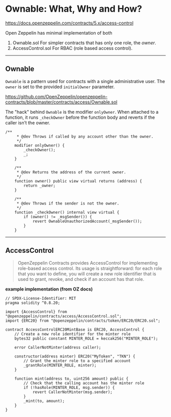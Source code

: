 # Ownable: What, Why and How?

https://docs.openzeppelin.com/contracts/5.x/access-control

Open Zeppelin has minimal implementation of both

1. Ownable.sol
   For simpler contracts that has only one role, the _owner_.
2. AccessControl.sol
   For RBAC (role based access control).

---

## Ownable

`Ownable` is a pattern used for contracts with a single administrative user. The `owner` is set to the provided `initialOwner` parameter.

https://github.com/OpenZeppelin/openzeppelin-contracts/blob/master/contracts/access/Ownable.sol

The "hack" behind `Ownable` is the modifier `onlyOwner`.
When attached to a function, it runs `_checkOwner` before the function body and reverts if the caller isn’t the owner.

```solidity
/**
     * @dev Throws if called by any account other than the owner.
     */
    modifier onlyOwner() {
        _checkOwner();
        _;
    }

    /**
     * @dev Returns the address of the current owner.
     */
    function owner() public view virtual returns (address) {
        return _owner;
    }

    /**
     * @dev Throws if the sender is not the owner.
     */
    function _checkOwner() internal view virtual {
        if (owner() != _msgSender()) {
            revert OwnableUnauthorizedAccount(_msgSender());
        }
    }
```

---

## AccessControl

> OpenZeppelin Contracts provides AccessControl for implementing role-based access control. Its usage is straightforward: for each role that you want to define, you will create a new role identifier that is used to grant, revoke, and check if an account has that role.

**example implementation (from OZ docs)**

```solidity
// SPDX-License-Identifier: MIT
pragma solidity ^0.8.20;

import {AccessControl} from "@openzeppelin/contracts/access/AccessControl.sol";
import {ERC20} from "@openzeppelin/contracts/token/ERC20/ERC20.sol";

contract AccessControlERC20MintBase is ERC20, AccessControl {
    // Create a new role identifier for the minter role
    bytes32 public constant MINTER_ROLE = keccak256("MINTER_ROLE");

    error CallerNotMinter(address caller);

    constructor(address minter) ERC20("MyToken", "TKN") {
        // Grant the minter role to a specified account
        _grantRole(MINTER_ROLE, minter);
    }

    function mint(address to, uint256 amount) public {
        // Check that the calling account has the minter role
        if (!hasRole(MINTER_ROLE, msg.sender)) {
            revert CallerNotMinter(msg.sender);
        }
        _mint(to, amount);
    }
}
```
